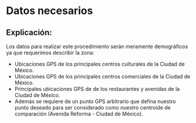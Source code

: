 # Datos necesarios
## Explicación: 
Los datos para realizar este procedimiento serán meramente demográficos ya que requerimos describir la zona: 
* Ubicaciones GPS de los principales centros culturales de la Ciudad de México.
* Ubicaciones GPS de los principales centros comerciales de la Ciudad de México. 
* Principales ubicaciones GPS de de los restaurantes y avenidas de la Ciudad de México. 
* Además se requiere de un punto GPS arbitrario que defina nuestro punto deseado para ser considerado como nuestro centroide de comparación (Avenida Reforma - Ciudad de México).